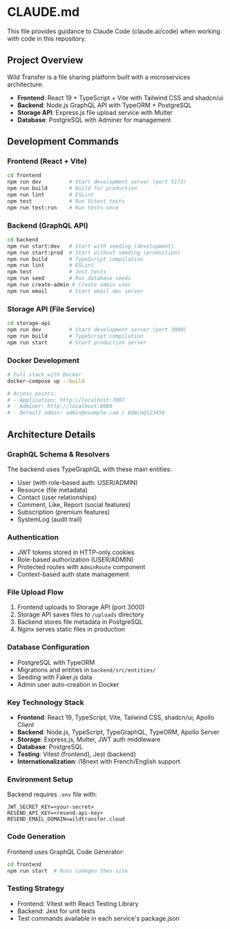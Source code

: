 # CLAUDE.md

This file provides guidance to Claude Code (claude.ai/code) when working with code in this repository.

## Project Overview

Wild Transfer is a file sharing platform built with a microservices architecture:
- **Frontend**: React 19 + TypeScript + Vite with Tailwind CSS and shadcn/ui
- **Backend**: Node.js GraphQL API with TypeORM + PostgreSQL
- **Storage API**: Express.js file upload service with Multer
- **Database**: PostgreSQL with Adminer for management

## Development Commands

### Frontend (React + Vite)
```bash
cd frontend
npm run dev         # Start development server (port 5173)
npm run build       # Build for production
npm run lint        # ESLint
npm test            # Run Vitest tests
npm run test:run    # Run tests once
```

### Backend (GraphQL API)
```bash
cd backend
npm run start:dev   # Start with seeding (development)
npm run start:prod  # Start without seeding (production)
npm run build       # TypeScript compilation
npm run lint        # ESLint
npm test            # Jest tests
npm run seed        # Run database seeds
npm run create-admin # Create admin user
npm run email       # Start email dev server
```

### Storage API (File Service)
```bash
cd storage-api
npm run dev         # Start development server (port 3000)
npm run build       # TypeScript compilation
npm run start       # Start production server
```

### Docker Development
```bash
# Full stack with Docker
docker-compose up --build

# Access points:
# - Application: http://localhost:7007
# - Adminer: http://localhost:8080
# - Default admin: admin@example.com / Admin@123456
```

## Architecture Details

### GraphQL Schema & Resolvers
The backend uses TypeGraphQL with these main entities:
- User (with role-based auth: USER/ADMIN)
- Resource (file metadata)
- Contact (user relationships)
- Comment, Like, Report (social features)
- Subscription (premium features)
- SystemLog (audit trail)

### Authentication
- JWT tokens stored in HTTP-only cookies
- Role-based authorization (USER/ADMIN)
- Protected routes with `AdminRoute` component
- Context-based auth state management

### File Upload Flow
1. Frontend uploads to Storage API (port 3000)
2. Storage API saves files to `/uploads` directory
3. Backend stores file metadata in PostgreSQL
4. Nginx serves static files in production

### Database Configuration
- PostgreSQL with TypeORM
- Migrations and entities in `backend/src/entities/`
- Seeding with Faker.js data
- Admin user auto-creation in Docker

### Key Technology Stack
- **Frontend**: React 19, TypeScript, Vite, Tailwind CSS, shadcn/ui, Apollo Client
- **Backend**: Node.js, TypeScript, TypeGraphQL, TypeORM, Apollo Server
- **Storage**: Express.js, Multer, JWT auth middleware
- **Database**: PostgreSQL
- **Testing**: Vitest (frontend), Jest (backend)
- **Internationalization**: i18next with French/English support

### Environment Setup
Backend requires `.env` file with:
```
JWT_SECRET_KEY=<your-secret>
RESEND_API_KEY=<resend-api-key>
RESEND_EMAIL_DOMAIN=wildtransfer.cloud
```

### Code Generation
Frontend uses GraphQL Code Generator:
```bash
cd frontend
npm run start  # Runs codegen then vite
```

### Testing Strategy
- Frontend: Vitest with React Testing Library
- Backend: Jest for unit tests
- Test commands available in each service's package.json